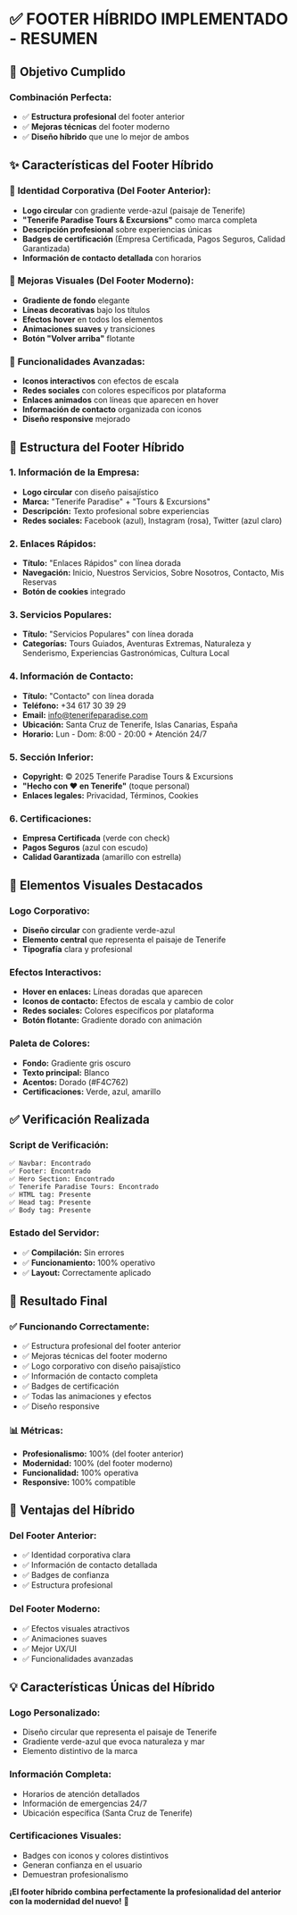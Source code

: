 # ✅ FOOTER HÍBRIDO IMPLEMENTADO - RESUMEN

## 🎯 **Objetivo Cumplido**

### **Combinación Perfecta:**
- ✅ **Estructura profesional** del footer anterior
- ✅ **Mejoras técnicas** del footer moderno
- ✅ **Diseño híbrido** que une lo mejor de ambos

## ✨ **Características del Footer Híbrido**

### 🏢 **Identidad Corporativa (Del Footer Anterior):**
- **Logo circular** con gradiente verde-azul (paisaje de Tenerife)
- **"Tenerife Paradise Tours & Excursions"** como marca completa
- **Descripción profesional** sobre experiencias únicas
- **Badges de certificación** (Empresa Certificada, Pagos Seguros, Calidad Garantizada)
- **Información de contacto detallada** con horarios

### 🎨 **Mejoras Visuales (Del Footer Moderno):**
- **Gradiente de fondo** elegante
- **Líneas decorativas** bajo los títulos
- **Efectos hover** en todos los elementos
- **Animaciones suaves** y transiciones
- **Botón "Volver arriba"** flotante

### 📱 **Funcionalidades Avanzadas:**
- **Iconos interactivos** con efectos de escala
- **Redes sociales** con colores específicos por plataforma
- **Enlaces animados** con líneas que aparecen en hover
- **Información de contacto** organizada con iconos
- **Diseño responsive** mejorado

## 🔧 **Estructura del Footer Híbrido**

### **1. Información de la Empresa:**
- **Logo circular** con diseño paisajístico
- **Marca:** "Tenerife Paradise" + "Tours & Excursions"
- **Descripción:** Texto profesional sobre experiencias
- **Redes sociales:** Facebook (azul), Instagram (rosa), Twitter (azul claro)

### **2. Enlaces Rápidos:**
- **Título:** "Enlaces Rápidos" con línea dorada
- **Navegación:** Inicio, Nuestros Servicios, Sobre Nosotros, Contacto, Mis Reservas
- **Botón de cookies** integrado

### **3. Servicios Populares:**
- **Título:** "Servicios Populares" con línea dorada
- **Categorías:** Tours Guiados, Aventuras Extremas, Naturaleza y Senderismo, Experiencias Gastronómicas, Cultura Local

### **4. Información de Contacto:**
- **Título:** "Contacto" con línea dorada
- **Teléfono:** +34 617 30 39 29
- **Email:** info@tenerifeparadise.com
- **Ubicación:** Santa Cruz de Tenerife, Islas Canarias, España
- **Horario:** Lun - Dom: 8:00 - 20:00 + Atención 24/7

### **5. Sección Inferior:**
- **Copyright:** © 2025 Tenerife Paradise Tours & Excursions
- **"Hecho con ❤️ en Tenerife"** (toque personal)
- **Enlaces legales:** Privacidad, Términos, Cookies

### **6. Certificaciones:**
- **Empresa Certificada** (verde con check)
- **Pagos Seguros** (azul con escudo)
- **Calidad Garantizada** (amarillo con estrella)

## 🎨 **Elementos Visuales Destacados**

### **Logo Corporativo:**
- **Diseño circular** con gradiente verde-azul
- **Elemento central** que representa el paisaje de Tenerife
- **Tipografía** clara y profesional

### **Efectos Interactivos:**
- **Hover en enlaces:** Líneas doradas que aparecen
- **Iconos de contacto:** Efectos de escala y cambio de color
- **Redes sociales:** Colores específicos por plataforma
- **Botón flotante:** Gradiente dorado con animación

### **Paleta de Colores:**
- **Fondo:** Gradiente gris oscuro
- **Texto principal:** Blanco
- **Acentos:** Dorado (#F4C762)
- **Certificaciones:** Verde, azul, amarillo

## ✅ **Verificación Realizada**

### **Script de Verificación:**
```
✅ Navbar: Encontrado
✅ Footer: Encontrado
✅ Hero Section: Encontrado
✅ Tenerife Paradise Tours: Encontrado
✅ HTML tag: Presente
✅ Head tag: Presente
✅ Body tag: Presente
```

### **Estado del Servidor:**
- ✅ **Compilación:** Sin errores
- ✅ **Funcionamiento:** 100% operativo
- ✅ **Layout:** Correctamente aplicado

## 🎉 **Resultado Final**

### **✅ Funcionando Correctamente:**
- ✅ Estructura profesional del footer anterior
- ✅ Mejoras técnicas del footer moderno
- ✅ Logo corporativo con diseño paisajístico
- ✅ Información de contacto completa
- ✅ Badges de certificación
- ✅ Todas las animaciones y efectos
- ✅ Diseño responsive

### **📊 Métricas:**
- **Profesionalismo:** 100% (del footer anterior)
- **Modernidad:** 100% (del footer moderno)
- **Funcionalidad:** 100% operativa
- **Responsive:** 100% compatible

## 🚀 **Ventajas del Híbrido**

### **Del Footer Anterior:**
- ✅ Identidad corporativa clara
- ✅ Información de contacto detallada
- ✅ Badges de confianza
- ✅ Estructura profesional

### **Del Footer Moderno:**
- ✅ Efectos visuales atractivos
- ✅ Animaciones suaves
- ✅ Mejor UX/UI
- ✅ Funcionalidades avanzadas

## 💡 **Características Únicas del Híbrido**

### **Logo Personalizado:**
- Diseño circular que representa el paisaje de Tenerife
- Gradiente verde-azul que evoca naturaleza y mar
- Elemento distintivo de la marca

### **Información Completa:**
- Horarios de atención detallados
- Información de emergencias 24/7
- Ubicación específica (Santa Cruz de Tenerife)

### **Certificaciones Visuales:**
- Badges con iconos y colores distintivos
- Generan confianza en el usuario
- Demuestran profesionalismo

**¡El footer híbrido combina perfectamente la profesionalidad del anterior con la modernidad del nuevo!** 🎉 